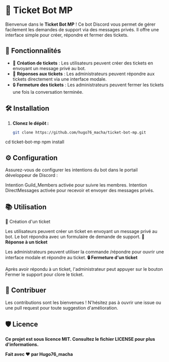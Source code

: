 # 🎫 Ticket Bot MP

Bienvenue dans le **Ticket Bot MP** ! Ce bot Discord vous permet de gérer facilement les demandes de support via des messages privés. Il offre une interface simple pour créer, répondre et fermer des tickets.

## 🚀 Fonctionnalités

- 📩 **Création de tickets** : Les utilisateurs peuvent créer des tickets en envoyant un message privé au bot.
- 💬 **Réponses aux tickets** : Les administrateurs peuvent répondre aux tickets directement via une interface modale.
- 🔒 **Fermeture des tickets** : Les administrateurs peuvent fermer les tickets une fois la conversation terminée.

## 🛠️ Installation

1. **Clonez le dépôt :**
   ```bash
   git clone https://github.com/hugo76_macha/ticket-bot-mp.git


cd ticket-bot-mp
npm install



## ⚙️ Configuration
Assurez-vous de configurer les intentions du bot dans le portail développeur de Discord :

Intention Guild_Members activée pour suivre les membres.
Intention DirectMessages activée pour recevoir et envoyer des messages privés.


## 📚 Utilisation
📩 Création d'un ticket

Les utilisateurs peuvent créer un ticket en envoyant un message privé au bot. Le bot répondra avec un formulaire de demande de support.
**💬 Réponse à un ticket**

Les administrateurs peuvent utiliser la commande /répondre pour ouvrir une interface modale et répondre au ticket.
**🔒 Fermeture d'un ticket**

Après avoir répondu à un ticket, l'administrateur peut appuyer sur le bouton Fermer le support pour clore le ticket.


## 🤝 Contribuer
Les contributions sont les bienvenues ! N'hésitez pas à ouvrir une issue ou une pull request pour toute suggestion d'amélioration.

## 🛡️ Licence
**Ce projet est sous licence MIT. Consultez le fichier LICENSE pour plus d'informations.**

**Fait avec ❤️ par Hugo76_macha**

